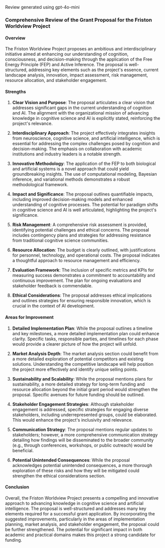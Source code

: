 Review generated using gpt-4o-mini

### Comprehensive Review of the Grant Proposal for the Friston Worldview Project

#### Overview
The Friston Worldview Project proposes an ambitious and interdisciplinary initiative aimed at enhancing our understanding of cognition, consciousness, and decision-making through the application of the Free Energy Principle (FEP) and Active Inference. The proposal is well-structured, addressing key elements such as the project's essence, current landscape analysis, innovation, impact assessment, risk management, resource allocation, and stakeholder engagement.

#### Strengths

1. **Clear Vision and Purpose**: The proposal articulates a clear vision that addresses significant gaps in the current understanding of cognition and AI. The alignment with the organizational mission of advancing knowledge in cognitive science and AI is explicitly stated, reinforcing the project's relevance.

2. **Interdisciplinary Approach**: The project effectively integrates insights from neuroscience, cognitive science, and artificial intelligence, which is essential for addressing the complex challenges posed by cognition and decision-making. The emphasis on collaboration with academic institutions and industry leaders is a notable strength.

3. **Innovative Methodology**: The application of the FEP to both biological and artificial systems is a novel approach that could yield groundbreaking insights. The use of computational modeling, Bayesian inference, and variational methods demonstrates a robust methodological framework.

4. **Impact and Significance**: The proposal outlines quantifiable impacts, including improved decision-making models and enhanced understanding of cognitive processes. The potential for paradigm shifts in cognitive science and AI is well articulated, highlighting the project's significance.

5. **Risk Management**: A comprehensive risk assessment is provided, identifying potential challenges and ethical concerns. The proposal includes contingency plans and strategies for addressing resistance from traditional cognitive science communities.

6. **Resource Allocation**: The budget is clearly outlined, with justifications for personnel, technology, and operational costs. The proposal indicates a thoughtful approach to resource management and efficiency.

7. **Evaluation Framework**: The inclusion of specific metrics and KPIs for measuring success demonstrates a commitment to accountability and continuous improvement. The plan for ongoing evaluations and stakeholder feedback is commendable.

8. **Ethical Considerations**: The proposal addresses ethical implications and outlines strategies for ensuring responsible innovation, which is crucial in the context of AI development.

#### Areas for Improvement

1. **Detailed Implementation Plan**: While the proposal outlines a timeline and key milestones, a more detailed implementation plan could enhance clarity. Specific tasks, responsible parties, and timelines for each phase would provide a clearer picture of how the project will unfold.

2. **Market Analysis Depth**: The market analysis section could benefit from a more detailed exploration of potential competitors and existing solutions. Understanding the competitive landscape will help position the project more effectively and identify unique selling points.

3. **Sustainability and Scalability**: While the proposal mentions plans for sustainability, a more detailed strategy for long-term funding and resource allocation beyond the initial grant period would strengthen the proposal. Specific avenues for future funding should be outlined.

4. **Stakeholder Engagement Strategies**: Although stakeholder engagement is addressed, specific strategies for engaging diverse stakeholders, including underrepresented groups, could be elaborated. This would enhance the project's inclusivity and relevance.

5. **Communication Strategy**: The proposal mentions regular updates to stakeholders; however, a more comprehensive communication strategy detailing how findings will be disseminated to the broader community (e.g., through conferences, workshops, or public outreach) would be beneficial.

6. **Potential Unintended Consequences**: While the proposal acknowledges potential unintended consequences, a more thorough exploration of these risks and how they will be mitigated could strengthen the ethical considerations section.

#### Conclusion
Overall, the Friston Worldview Project presents a compelling and innovative approach to advancing knowledge in cognitive science and artificial intelligence. The proposal is well-structured and addresses many key elements required for a successful grant application. By incorporating the suggested improvements, particularly in the areas of implementation planning, market analysis, and stakeholder engagement, the proposal could be further strengthened. The potential for significant impact in both academic and practical domains makes this project a strong candidate for funding.